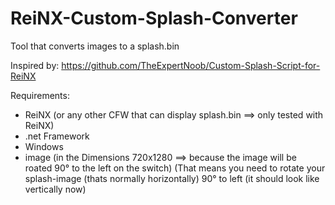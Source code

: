 # ReiNX-Custom-Splash-Converter
Tool that converts images to a splash.bin

Inspired by: https://github.com/TheExpertNoob/Custom-Splash-Script-for-ReiNX

Requirements:
- ReiNX (or any other CFW that can display splash.bin ==> only tested with ReiNX)
- .net Framework
- Windows
- image (in the Dimensions 720x1280 ==> because the image will be roated 90° to the left on the switch)
(That means you need to rotate your splash-image (thats normally horizontally) 90° to left (it should look like vertically now)
